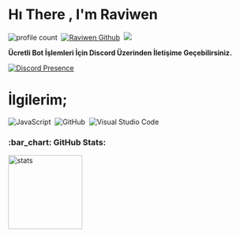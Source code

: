 # Hı There , I'm Raviwen
![profile count](https://komarev.com/ghpvc/?username=croesus2m&color=8b72ff)&nbsp;
[![Raviwen Github ](https://img.shields.io/github/followers/raviwen?label=follow&style=social)](https://github.com/raviwen)&nbsp;
<a href="https://instagram.com/theraviwen"><img src="https://img.shields.io/badge/@theraviwen-8b72ff?style=flat&logo=Instagram&logoColor=white"/></a> &nbsp;

**Ücretli Bot İşlemleri İçin Discord Üzerinden İletişime Geçebilirsiniz.**

[![Discord Presence](https://lanyard-profile-readme.vercel.app/api/928091512535916565?theme=darkt&bg=000000&animated=true&hideDiscrim=true&borderRadius=30px&idleMessage=Probably%20doing%20something%20else)](https://discord.com/users/928091512535916565)

# İlgilerim;
![JavaScript](https://img.shields.io/badge/-JavaScript-05122A?style=flat&logo=javascript)&nbsp;
![GitHub](https://img.shields.io/badge/-GitHub-05122A?style=flat&logo=github)&nbsp;
![Visual Studio Code](https://img.shields.io/badge/-Visual%20Studio%20Code-05122A?style=flat&logo=visual-studio-code&logoColor=007ACC)&nbsp;


<h3 align="left">:bar_chart: GitHub Stats:</h3>
<p align="left">
   <img src="https://github-readme-stats.vercel.app/api?username=raviwen&count_private=true&show_icons=true&theme=dark&hide_border=true" width="%100" height="150px" alt="stats" />

